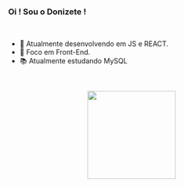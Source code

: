 ### Oi ! Sou o Donizete !

<br>

-  🌱 Atualmente desenvolvendo em JS e REACT.
-  💪 Foco em Front-End.
-  📚 Atualmente estudando MySQL

##

<br>

<div align="center">
  <a href="https://github.com/fedonizete">
  <img height="180em" src="https://github-readme-stats.vercel.app/api/top-langs/?username=fedonizete&layout=compact&langs_count=7&theme=dark"/>
</div>
